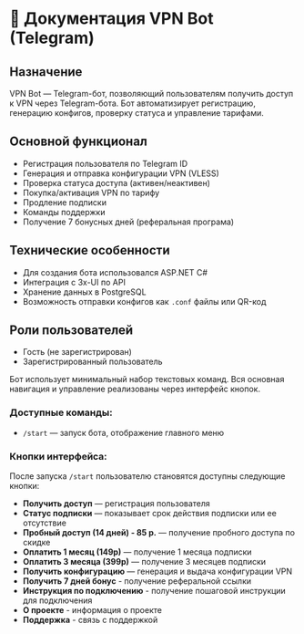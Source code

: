 # 📄 Документация VPN Bot (Telegram)

## Назначение
VPN Bot — Telegram-бот, позволяющий пользователям получить доступ к VPN через Telegram-бота. Бот автоматизирует регистрацию, генерацию конфигов, проверку статуса и управление тарифами.

## Основной функционал
- Регистрация пользователя по Telegram ID
- Генерация и отправка конфигурации VPN (VLESS)
- Проверка статуса доступа (активен/неактивен)
- Покупка/активация VPN по тарифу
- Продление подписки
- Команды поддержки
- Получение 7 бонусных дней (реферальная програма)

## Технические особенности
- Для создания бота использовался ASP.NET C#
- Интеграция с 3x-UI по API
- Хранение данных в PostgreSQL
- Возможность отправки конфигов как `.conf` файлы или QR-код

## Роли пользователей
- Гость (не зарегистрирован)
- Зарегистрированный пользователь

Бот использует минимальный набор текстовых команд. Вся основная навигация и управление реализованы через интерфейс кнопок.

### Доступные команды:

- `/start` — запуск бота, отображение главного меню

### Кнопки интерфейса:
После запуска `/start` пользователю становятся доступны следующие кнопки:

- **Получить доступ** — регистрация пользователя
- **Статус подписки** — показывает срок действия подписки или ее отсутствие
- **Пробный доступ (14 дней) - 85 р.** — получение пробного доступа по скидке
- **Оплатить 1 месяц (149р)** — получение 1 месяца подписки
- **Оплатить 3 месяца (399р)** — получение 3 месяцев подписки
- **Получить конфигурацию** — генерация и выдача конфигурации VPN
- **Получить 7 дней бонус** - получение реферальной ссылки
- **Инструкция по подключению** - получение пошаговой инструкции для подключения
- **О проекте** - информация о проекте
- **Поддержка** - связь с поддержкой
